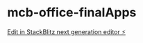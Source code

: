 # mcb-office-finalApps

[Edit in StackBlitz next generation editor ⚡️](https://stackblitz.com/~/github.com/AbdalrhmanAmmar/mcb-office-finalApps)